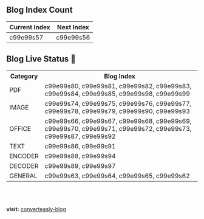 ## Blog Index Count

| Current Index | Next Index |
| ------------- | ---------- |
| c99e99s57 | c99e99s56 |


## Blog Live Status 🚀

<table>
    <tr>
        <th>Category</th>
        <th>Blog Index</th>
    </tr>
    <tr>
        <td>PDF</td>
        <td>c99e99s80, c99e99s81, c99e99s82, c99e99s83, c99e99s84, c99e99s85, c99e99s98, c99e99s99</td>
    </tr>
    <tr>
        <td>IMAGE</td>
        <td>c99e99s74, c99e99s75, c99e99s76, c99e99s77, c99e99s78, c99e99s79, c99e99s90, c99e99s93</td>
    </tr>
    <tr>
        <td>OFFICE</td>
        <td>c99e99s66, c99e99s67, c99e99s68, c99e99s69, c99e99s70, c99e99s71, c99e99s72, c99e99s73, c99e99s87, c99e99s92</td>
    </tr>
    <tr>
        <td>TEXT</td>
        <td>c99e99s86, c99e99s91</td>
    </tr>
    <tr>
        <td>ENCODER</td>
        <td>c99e99s88, c99e99s94</td>
    </tr>
    <tr>
        <td>DECODER</td>
        <td>c99e99s89, c99e99s97</td>
    </tr>
    <tr>
        <td>GENERAL</td>
        <td>c99e99s63, c99e99s64, c99e99s65, c99e99s62</td>
    </tr>
</table>

<br>
<br>

**visit:** [converteasly-blog](https://www.converteasly.com/blogs)
